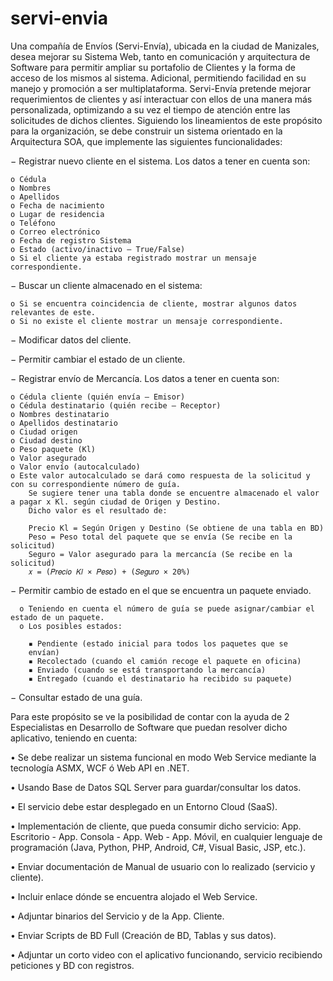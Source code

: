 # servi-envia
Una compañía de Envíos (Servi-Envía), ubicada en la ciudad de Manizales, desea mejorar su Sistema Web, tanto en comunicación y arquitectura de Software para permitir ampliar su portafolio de Clientes y la forma de acceso de los mismos al sistema. Adicional, permitiendo facilidad en su manejo y promoción a ser multiplataforma. Servi-Envía pretende mejorar requerimientos de clientes y así interactuar con ellos de una manera más personalizada, optimizando a su vez el tiempo de atención entre las solicitudes de dichos clientes.
Siguiendo los lineamientos de este propósito para la organización, se debe construir un sistema orientado en la Arquitectura SOA, que implemente las siguientes funcionalidades:

− Registrar nuevo cliente en el sistema. Los datos a tener en cuenta son:

	o Cédula
	o Nombres
	o Apellidos
	o Fecha de nacimiento
	o Lugar de residencia
	o Teléfono
	o Correo electrónico
	o Fecha de registro Sistema
	o Estado (activo/inactivo – True/False)
	o Si el cliente ya estaba registrado mostrar un mensaje
	correspondiente.

− Buscar un cliente almacenado en el sistema:

	o Si se encuentra coincidencia de cliente, mostrar algunos datos
	relevantes de este.
	o Si no existe el cliente mostrar un mensaje correspondiente.

− Modificar datos del cliente.

− Permitir cambiar el estado de un cliente.

− Registrar envío de Mercancía. Los datos a tener en cuenta son:

	o Cédula cliente (quién envía – Emisor)
	o Cédula destinatario (quién recibe – Receptor)
	o Nombres destinatario
	o Apellidos destinatario
	o Ciudad origen
	o Ciudad destino
	o Peso paquete (Kl)
	o Valor asegurado
	o Valor envío (autocalculado)
	o Este valor autocalculado se dará como respuesta de la solicitud y con su correspondiente número de guía. 
		Se sugiere tener una tabla donde se encuentre almacenado el valor a pagar x Kl. según ciudad de Origen y Destino. 
		Dicho valor es el resultado de:
		
		Precio Kl = Según Origen y Destino (Se obtiene de una tabla en BD)
		Peso = Peso total del paquete que se envía (Se recibe en la solicitud)
		Seguro = Valor asegurado para la mercancía (Se recibe en la solicitud)
		𝑥 = (𝑃𝑟𝑒𝑐𝑖𝑜 𝐾𝑙 × 𝑃𝑒𝑠𝑜) + (𝑆𝑒𝑔𝑢𝑟𝑜 × 20%)

− Permitir cambio de estado en el que se encuentra un paquete enviado. 

	  o Teniendo en cuenta el número de guía se puede asignar/cambiar el estado de un paquete.
	  o Los posibles estados:

	    ▪ Pendiente (estado inicial para todos los paquetes que se
	    envían)
	    ▪ Recolectado (cuando el camión recoge el paquete en oficina)
	    ▪ Enviado (cuando se está transportando la mercancía)
	    ▪ Entregado (cuando el destinatario ha recibido su paquete)

− Consultar estado de una guía.



Para este propósito se ve la posibilidad de contar con la ayuda de 2 Especialistas en Desarrollo de Software que puedan resolver dicho aplicativo, teniendo en cuenta:


• Se debe realizar un sistema funcional en modo Web Service mediante la
tecnología ASMX, WCF ó Web API en .NET.

• Usando Base de Datos SQL Server para guardar/consultar los datos.

• El servicio debe estar desplegado en un Entorno Cloud (SaaS).

• Implementación de cliente, que pueda consumir dicho servicio: App.
Escritorio - App. Consola - App. Web - App. Móvil, en cualquier lenguaje de
programación (Java, Python, PHP, Android, C#, Visual Basic, JSP, etc.).

• Enviar documentación de Manual de usuario con lo realizado (servicio y
cliente).

• Incluir enlace dónde se encuentra alojado el Web Service.

• Adjuntar binarios del Servicio y de la App. Cliente.

• Enviar Scripts de BD Full (Creación de BD, Tablas y sus datos).

• Adjuntar un corto video con el aplicativo funcionando, servicio recibiendo
peticiones y BD con registros.
